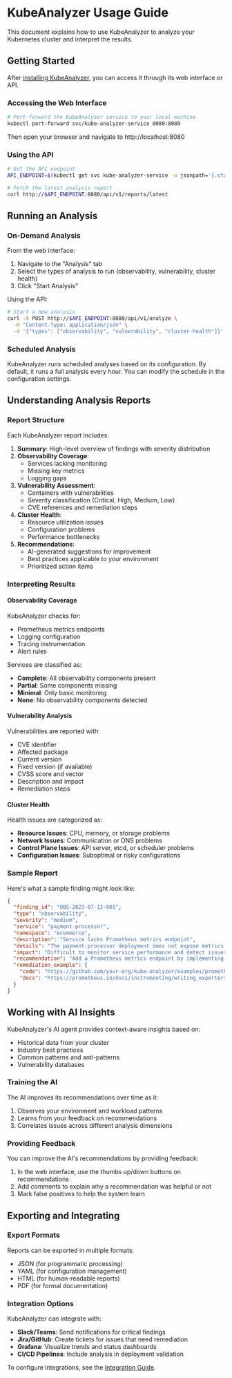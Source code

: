 # KubeAnalyzer Usage Guide

This document explains how to use KubeAnalyzer to analyze your Kubernetes cluster and interpret the results.

## Getting Started

After [installing KubeAnalyzer](installation.md), you can access it through its web interface or API.

### Accessing the Web Interface

```bash
# Port-forward the KubeAnalyzer service to your local machine
kubectl port-forward svc/kube-analyzer-service 8080:8080
```

Then open your browser and navigate to http://localhost:8080

### Using the API

```bash
# Get the API endpoint
API_ENDPOINT=$(kubectl get svc kube-analyzer-service -o jsonpath='{.status.loadBalancer.ingress[0].ip}')

# Fetch the latest analysis report
curl http://$API_ENDPOINT:8080/api/v1/reports/latest
```

## Running an Analysis

### On-Demand Analysis

From the web interface:
1. Navigate to the "Analysis" tab
2. Select the types of analysis to run (observability, vulnerability, cluster health)
3. Click "Start Analysis"

Using the API:
```bash
# Start a new analysis
curl -X POST http://$API_ENDPOINT:8080/api/v1/analyze \
  -H "Content-Type: application/json" \
  -d '{"types": ["observability", "vulnerability", "cluster-health"]}'
```

### Scheduled Analysis

KubeAnalyzer runs scheduled analyses based on its configuration. By default, it runs a full analysis every hour. You can modify the schedule in the configuration settings.

## Understanding Analysis Reports

### Report Structure

Each KubeAnalyzer report includes:

1. **Summary**: High-level overview of findings with severity distribution
2. **Observability Coverage**:
   - Services lacking monitoring
   - Missing key metrics
   - Logging gaps
3. **Vulnerability Assessment**:
   - Containers with vulnerabilities
   - Severity classification (Critical, High, Medium, Low)
   - CVE references and remediation steps
4. **Cluster Health**:
   - Resource utilization issues
   - Configuration problems
   - Performance bottlenecks
5. **Recommendations**:
   - AI-generated suggestions for improvement
   - Best practices applicable to your environment
   - Prioritized action items

### Interpreting Results

#### Observability Coverage

KubeAnalyzer checks for:
- Prometheus metrics endpoints
- Logging configuration
- Tracing instrumentation
- Alert rules

Services are classified as:
- **Complete**: All observability components present
- **Partial**: Some components missing
- **Minimal**: Only basic monitoring
- **None**: No observability components detected

#### Vulnerability Analysis

Vulnerabilities are reported with:
- CVE identifier
- Affected package
- Current version
- Fixed version (if available)
- CVSS score and vector
- Description and impact
- Remediation steps

#### Cluster Health

Health issues are categorized as:
- **Resource Issues**: CPU, memory, or storage problems
- **Network Issues**: Communication or DNS problems
- **Control Plane Issues**: API server, etcd, or scheduler problems
- **Configuration Issues**: Suboptimal or risky configurations

### Sample Report

Here's what a sample finding might look like:

```json
{
  "finding_id": "OBS-2023-07-12-001",
  "type": "observability",
  "severity": "medium",
  "service": "payment-processor",
  "namespace": "ecommerce",
  "description": "Service lacks Prometheus metrics endpoint",
  "details": "The payment-processor deployment does not expose metrics that can be scraped by Prometheus, resulting in limited visibility into its performance and health.",
  "impact": "Difficult to monitor service performance and detect issues proactively.",
  "recommendation": "Add a Prometheus metrics endpoint by implementing the /metrics HTTP endpoint and exposing relevant business and technical metrics.",
  "remediation_example": {
    "code": "https://github.com/your-org/kube-analyzer/examples/prometheus-metrics.py",
    "docs": "https://prometheus.io/docs/instrumenting/writing_exporters/"
  }
}
```

## Working with AI Insights

KubeAnalyzer's AI agent provides context-aware insights based on:
- Historical data from your cluster
- Industry best practices
- Common patterns and anti-patterns
- Vulnerability databases

### Training the AI

The AI improves its recommendations over time as it:
1. Observes your environment and workload patterns
2. Learns from your feedback on recommendations
3. Correlates issues across different analysis dimensions

### Providing Feedback

You can improve the AI's recommendations by providing feedback:
1. In the web interface, use the thumbs up/down buttons on recommendations
2. Add comments to explain why a recommendation was helpful or not
3. Mark false positives to help the system learn

## Exporting and Integrating

### Export Formats

Reports can be exported in multiple formats:
- JSON (for programmatic processing)
- YAML (for configuration management)
- HTML (for human-readable reports)
- PDF (for formal documentation)

### Integration Options

KubeAnalyzer can integrate with:
- **Slack/Teams**: Send notifications for critical findings
- **Jira/GitHub**: Create tickets for issues that need remediation
- **Grafana**: Visualize trends and status dashboards
- **CI/CD Pipelines**: Include analysis in deployment validation

To configure integrations, see the [Integration Guide](integrations.md).
